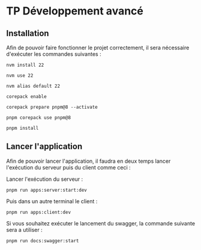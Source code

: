 # TP Développement avancé

## Installation

Afin de pouvoir faire fonctionner le projet correctement, il sera nécessaire d'exécuter les commandes suivantes :

```
nvm install 22

nvm use 22

nvm alias default 22

corepack enable

corepack prepare pnpm@8 --activate

pnpm corepack use pnpm@8

pnpm install
```

## Lancer l'application

Afin de pouvoir lancer l'application, il faudra en deux temps lancer l'exécution du serveur puis du client comme ceci :

Lancer l'exécution du serveur :

```
pnpm run apps:server:start:dev
```

Puis dans un autre terminal le client :

```
pnpm run apps:client:dev
```

Si vous souhaitez exécuter le lancement du swagger, la commande suivante sera a utiliser :

```
pnpm run docs:swagger:start
```